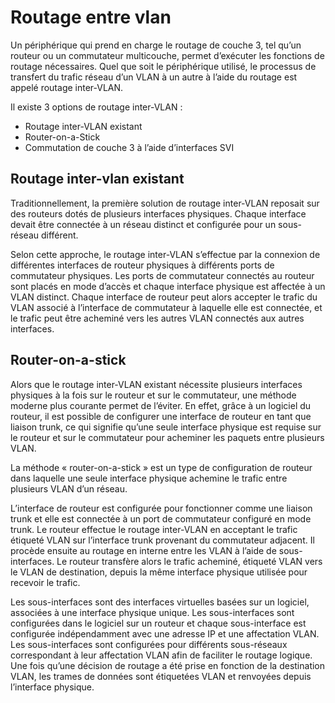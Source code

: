 # Routage entre vlan

Un périphérique qui prend en charge le routage de couche 3, tel qu’un routeur ou un commutateur multicouche, permet d’exécuter les fonctions de routage nécessaires. Quel que soit le périphérique utilisé, le processus de transfert du trafic réseau d’un VLAN à un autre à l’aide du routage est appelé routage inter-VLAN.

Il existe 3 options de routage inter-VLAN :

* Routage inter-VLAN existant
* Router-on-a-Stick
* Commutation de couche 3 à l’aide d’interfaces SVI

## Routage inter-vlan existant

Traditionnellement, la première solution de routage inter-VLAN reposait sur des routeurs dotés de plusieurs interfaces physiques. Chaque interface devait être connectée à un réseau distinct et configurée pour un sous-réseau différent.

Selon cette approche, le routage inter-VLAN s’effectue par la connexion de différentes interfaces de routeur physiques à différents ports de commutateur physiques. Les ports de commutateur connectés au routeur sont placés en mode d’accès et chaque interface physique est affectée à un VLAN distinct. Chaque interface de routeur peut alors accepter le trafic du VLAN associé à l’interface de commutateur à laquelle elle est connectée, et le trafic peut être acheminé vers les autres VLAN connectés aux autres interfaces.

## Router-on-a-stick

Alors que le routage inter-VLAN existant nécessite plusieurs interfaces physiques à la fois sur le routeur et sur le commutateur, une méthode moderne plus courante permet de l’éviter. En effet, grâce à un logiciel du routeur, il est possible de configurer une interface de routeur en tant que liaison trunk, ce qui signifie qu’une seule interface physique est requise sur le routeur et sur le commutateur pour acheminer les paquets entre plusieurs VLAN.

La méthode « router-on-a-stick » est un type de configuration de routeur dans laquelle une seule interface physique achemine le trafic entre plusieurs VLAN d’un réseau.

L’interface de routeur est configurée pour fonctionner comme une liaison trunk et elle est connectée à un port de commutateur configuré en mode trunk. Le routeur effectue le routage inter-VLAN en acceptant le trafic étiqueté VLAN sur l’interface trunk provenant du commutateur adjacent. Il procède ensuite au routage en interne entre les VLAN à l’aide de sous-interfaces. Le routeur transfère alors le trafic acheminé, étiqueté VLAN vers le VLAN de destination, depuis la même interface physique utilisée pour recevoir le trafic.

Les sous-interfaces sont des interfaces virtuelles basées sur un logiciel, associées à une interface physique unique. Les sous-interfaces sont configurées dans le logiciel sur un routeur et chaque sous-interface est configurée indépendamment avec une adresse IP et une affectation VLAN. Les sous-interfaces sont configurées pour différents sous-réseaux correspondant à leur affectation VLAN afin de faciliter le routage logique. Une fois qu’une décision de routage a été prise en fonction de la destination VLAN, les trames de données sont étiquetées VLAN et renvoyées depuis l’interface physique.
